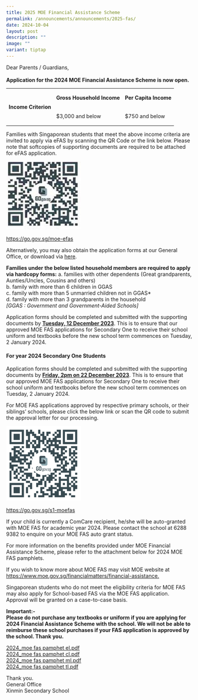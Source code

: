 ```yaml
---
title: 2025 MOE Financial Assistance Scheme
permalink: /announcements/announcements/2025-fas/
date: 2024-10-04
layout: post
description: ""
image: ""
variant: tiptap
---
```

<p>Dear Parents / Guardians,<br><br><strong>Application for the 2024 MOE Financial Assistance Scheme is now open.</strong></p><table><tbody><tr><td rowspan="2" colspan="1"><p><strong>Income Criterion</strong></p></td><td rowspan="1" colspan="1"><p><strong>Gross Household Income</strong></p></td><td rowspan="1" colspan="1"><p><strong>Per Capita Income</strong></p></td></tr><tr><td rowspan="1" colspan="1"><p>$3,000 and below</p></td><td rowspan="1" colspan="1"><p>$750 and below</p></td></tr></tbody></table><p>Families with Singaporean students that meet the above income criteria are invited to apply via eFAS by scanning the QR Code or the link below. Please note that softcopies of supporting documents are required to be attached for eFAS application.</p><div class="isomer-image-wrapper"><img style="width:40%;" height="auto" width="100%" alt="2023 Financial Assistance Scheme (With Revised Income Criteria)" src="/images/Picture1.jpeg"></div><p><a href="https://go.gov.sg/moe-efas" rel="noopener noreferrer nofollow" target="_blank">https://go.gov.sg/moe-efas</a></p><p>Alternatively, you may also obtain the application forms at our General Office, or download via <a href="/files/MOE%20FAS/2024/2024%20moe%20fas%20application%20form.pdf" rel="noopener noreferrer nofollow" target="_blank">here</a>.</p><p><strong>Families under the below listed household members are required to apply via hardcopy forms:</strong> a. families with other dependents (Great grandparents, Aunties/Uncles, Cousins and others)<br>b. family with more than 6 children in GGAS<br>c. family with more than 5 unmarried children not in GGAS*<br>d. family with more than 3 grandparents in the household<br><em>[GGAS : Government and Government-Aided Schools]</em></p><p>Application forms should be completed and submitted with the supporting documents by <strong><u>Tuesday, 12 December 2023</u></strong>. This is to ensure that our approved MOE FAS applications for Secondary One to receive their school uniform and textbooks before the new school term commences on Tuesday, 2 January 2024.</p><h4>For year 2024 Secondary One Students</h4><p>Application forms should be completed and submitted with the supporting documents by <strong><u>Friday, 2pm on 22 December 2023</u></strong>. This is to ensure that our approved MOE FAS applications for Secondary One to receive their school uniform and textbooks before the new school term commences on Tuesday, 2 January 2024.</p><p>For MOE FAS applications approved by respective primary schools, or their siblings’ schools, please click the below link or scan the QR code to submit the approval letter for our processing.</p><div class="isomer-image-wrapper"><img style="width:40%;" height="auto" width="100%" alt="2023 Financial Assistance Scheme (With Revised Income Criteria)" src="/images/MOE%20FAS/moe_fas_2.png"></div><p><a href="https://go.gov.sg/s1-moefas" rel="noopener noreferrer nofollow" target="_blank">https://go.gov.sg/s1-moefas</a></p><p>If your child is currently a ComCare recipient, he/she will be auto-granted with MOE FAS for academic year 2024. Please contact the school at 6288 9382 to enquire on your MOE FAS auto grant status.</p><p>For more information on the benefits provided under MOE Financial Assistance Scheme, please refer to the attachment below for 2024 MOE FAS pamphlets.</p><p>If you wish to know more about MOE FAS may visit MOE website at <a href="https://www.moe.gov.sg/financial-matters/financial-assistance" rel="noopener noreferrer nofollow" target="_blank">https://www.moe.gov.sg/financialmatters/financial-assistance.</a></p><p>Singaporean students who do not meet the eligibility criteria for MOE FAS may also apply for School-based FAS via the MOE FAS application. Approval will be granted on a case-to-case basis.</p><p><strong>Important:-<br>Please do not purchase any textbooks or uniform if you are applying for 2024 Financial Assistance Scheme with the school. We will not be able to reimburse these school purchases if your FAS application is approved by the school. Thank you.</strong></p><p><a href="/files/MOE%20FAS/2024/2024_moe%20fas%20pamphet%20el.pdf" rel="noopener noreferrer nofollow" target="_blank">2024_moe fas pamphet el.pdf</a><br><a href="/files/MOE%20FAS/2024/2024_moe%20fas%20pamphet%20cl.pdf" rel="noopener noreferrer nofollow" target="_blank">2024_moe fas pamphet cl.pdf</a><br><a href="/files/MOE%20FAS/2024/2024_moe%20fas%20pamphet%20ml.pdf" rel="noopener noreferrer nofollow" target="_blank">2024_moe fas pamphet ml.pdf</a><br><a href="/files/MOE%20FAS/2024/2024_moe%20fas%20pamphet%20tl.pdf" rel="noopener noreferrer nofollow" target="_blank">2024_moe fas pamphet tl.pdf</a></p><p>Thank you. <br>General Office<br>Xinmin Secondary School</p>